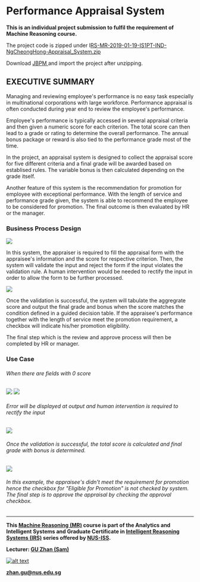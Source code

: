 ﻿# Performance Appraisal System

**This is an individual project submission to fulfil the requirement of Machine Reasoning course.** 

The project code is zipped under I[RS-MR-2019-01-19-IS1PT-IND-NgCheongHong-Appraisal_System.zip](https://github.com/chdev7/employee-appraisal-system/blob/master/IRS-MR-2019-01-19-IS1PT-IND-NgCheongHong-Appraisal_System.zip "RS-MR-2019-01-19-IS1PT-IND-NgCheongHong-Appraisal_System.zip")

Download [JBPM ](http://https://download.jboss.org/jbpm/release/7.12.0.Final/jbpm-server-7.12.0.Final-dist.zip "JBPM ") and import the project after unzipping. 

##  EXECUTIVE SUMMARY

Managing and reviewing employee's performance is no easy task especially in multinational corporations with large workforce. Performance appraisal is often conducted during year end to review the employee's performance. 

Employee's performance is typically accessed in several appraisal criteria and then given a numeric score for each criterion. The total score can then lead to a grade or rating to determine the overall performance. The annual bonus package or reward is also tied to the performance grade most of the time. 

In the project, an appraisal system is designed to collect the appraisal score for five different criteria and a final grade will be awarded based on establised rules. The variable bonus is then calculated depending on the grade itself.  

Another feature of this system is the recommendation for promotion for employee with exceptional performance. With the length of service and performance grade given, the system is able to recommend the employee to be considered for promotion. The final outcome is then evaluated by HR or the manager. 

### Business Process Design 

<img src="images/AppraisalProcess.jpg" style="margin: auto" />

In this system, the appraiser is required to fill the appraisal form with the appraisee's information and the score for respective criterion.  Then, the system will validate the input and reject the form if the input violates the validation rule. A human intervention would be needed to rectify the input in order to allow the form to be further processed. 

<img src="images/AppraisalForm.jpg" style="margin: auto" />

Once the validation is successful, the system will tabulate the aggregrate score and output the final grade and bonus when the score matches the condition defined in a guided decision table. If the appraisee's performance together with the length of service meet the promotion requirement, a checkbox will indicate his/her promotion eligibility.  

The final step which is the review and approve process will then be completed by HR or manager. 

### Use Case 

###### When there are fields with 0 score 

<img src="images/AppraisalForm-Invalid.jpg" style="margin: auto" />

<img src="images/ResetAppraisal.jpg" style="margin: auto" />

###### Error will be displayed at output and human intervention is required to rectify the input 

<img src="images/ValidationError.jpg" style="margin: auto" />

###### Once the validation is successful, the total score is calculated and final grade with bonus is determined. 

<img src="images/FinalEval.jpg" style="margin: auto" />

###### In this example, the appraisee's didn't meet the requirement for promotion hence the checkbox for "Eligible for Promotion" is not checked by system. The final step is to approve the appraisal by checking the approval checkbox. 

---

**This [Machine Reasoning (MR)](https://www.iss.nus.edu.sg/executive-education/course/detail/machine-reasoning "Machine Reasoning") course is part of the Analytics and Intelligent Systems and Graduate Certificate in [Intelligent Reasoning Systems (IRS)](https://www.iss.nus.edu.sg/stackable-certificate-programmes/intelligent-systems "Intelligent Reasoning Systems") series offered by [NUS-ISS](https://www.iss.nus.edu.sg "Institute of Systems Science, National University of Singapore").**

**Lecturer: [GU Zhan (Sam)](https://www.iss.nus.edu.sg/about-us/staff/detail/201/GU%20Zhan "GU Zhan (Sam)")**

[![alt text](https://www.iss.nus.edu.sg/images/default-source/About-Us/7.6.1-teaching-staff/sam-website.tmb-.png "Let's check Sam' profile page")](https://www.iss.nus.edu.sg/about-us/staff/detail/201/GU%20Zhan)

**zhan.gu@nus.edu.sg**
